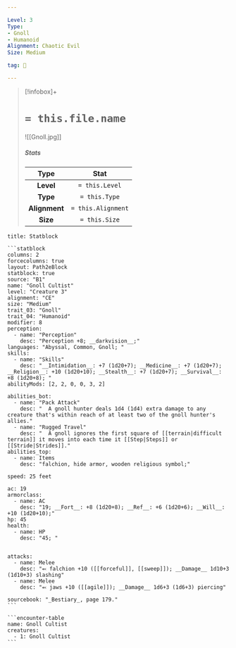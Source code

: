 ```yaml
---

Level: 3
Type:
- Gnoll
- Humanoid
Alignment: Chaotic Evil
Size: Medium

tag: 👹

---
```


> [!infobox]+
> #  `= this.file.name`
> ![[Gnoll.jpg]]
> ##### Stats
> Type | Stat |
> :---:|:---:|
> **Level** | `= this.Level` |
> **Type** | `= this.Type` |
> **Alignment** | `= this.Alignment` |
> **Size** | `= this.Size` |



````ad-info
title: Statblock

```statblock
columns: 2
forcecolumns: true
layout: Path2eBlock
statblock: true
source: "B1"
name: "Gnoll Cultist"
level: "Creature 3"
alignment: "CE"
size: "Medium"
trait_03: "Gnoll"
trait_04: "Humanoid"
modifier: 8
perception:
  - name: "Perception"
    desc: "Perception +8; __darkvision__;"
languages: "Abyssal, Common, Gnoll; "
skills:
  - name: "Skills"
    desc: "__Intimidation__: +7 (1d20+7); __Medicine__: +7 (1d20+7); __Religion__: +10 (1d20+10); __Stealth__: +7 (1d20+7); __Survival__: +8 (1d20+8); "
abilityMods: [2, 2, 0, 0, 3, 2]

abilities_bot:
  - name: "Pack Attack"
    desc: "  A gnoll hunter deals 1d4 (1d4) extra damage to any creature that's within reach of at least two of the gnoll hunter's allies."
  - name: "Rugged Travel"
    desc: "  A gnoll ignores the first square of [[terrain|difficult terrain]] it moves into each time it [[Step|Steps]] or [[Stride|Strides]]."
abilities_top:
  - name: Items
    desc: "falchion, hide armor, wooden religious symbol;"

speed: 25 feet

ac: 19
armorclass:
  - name: AC
    desc: "19; __Fort__: +8 (1d20+8); __Ref__: +6 (1d20+6); __Will__: +10 (1d20+10);"
hp: 45
health:
  - name: HP
    desc: "45; "


attacks:
  - name: Melee
    desc: "⬻ falchion +10 ([[forceful]], [[sweep]]); __Damage__ 1d10+3 (1d10+3) slashing"
  - name: Melee
    desc: "⬻ jaws +10 ([[agile]]); __Damage__ 1d6+3 (1d6+3) piercing"

sourcebook: "_Bestiary_, page 179."
```

```encounter-table
name: Gnoll Cultist
creatures:
  - 1: Gnoll Cultist
```

````


